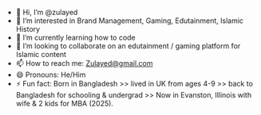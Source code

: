 - 👋 Hi, I’m @zulayed
- 👀 I’m interested in Brand Management, Gaming, Edutainment, Islamic History
- 🌱 I’m currently learning how to code
- 💞️ I’m looking to collaborate on an edutainment / gaming platform for Islamic content
- 📫 How to reach me: Zulayed@gmail.com
- 😄 Pronouns: He/Him
- ⚡ Fun fact: Born in Bangladesh >> lived in UK from ages 4-9 >> back to Bangladesh for schooling & undergrad >> Now in Evanston, Illinois with wife & 2 kids for MBA (2025).

<!---
zulayed/zulayed is a ✨ special ✨ repository because its `README.md` (this file) appears on your GitHub profile.
You can click the Preview link to take a look at your changes.
--->
